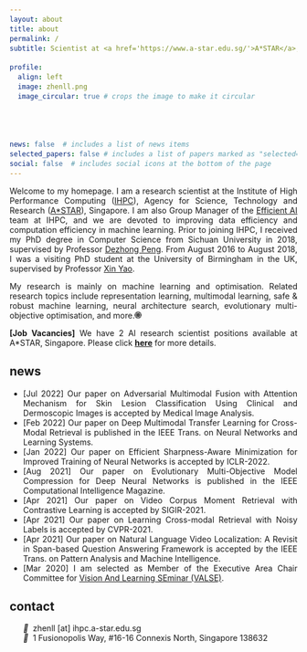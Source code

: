 ```yaml
---
layout: about
title: about
permalink: /
subtitle: Scientist at <a href='https://www.a-star.edu.sg/'>A*STAR</a>, Singapore

profile:
  align: left
  image: zhenll.png
  image_circular: true # crops the image to make it circular  




news: false  # includes a list of news items
selected_papers: false # includes a list of papers marked as "selected={true}"
social: false  # includes social icons at the bottom of the page
---
```


<p align="justify">Welcome to my homepage. I am a research scientist at the Institute of High Performance Computing (<a href="https://www.a-star.edu.sg/ihpc">IHPC</a>), Agency for Science, Technology and Research (<a href="https://www.a-star.edu.sg/">A*STAR</a>), Singapore. I am also Group Manager of the <a href="https://www.a-star.edu.sg/ihpc/research/computing-intelligence">Efficient AI</a> team at IHPC, and we are devoted to improving data efficiency and computation efficiency in machine learning. Prior to joining IHPC, I received my PhD degree in Computer Science from Sichuan University in 2018, supervised by Professor <a href="http://cs.scu.edu.cn/info/1108/5359.htm">Dezhong Peng</a>. From August 2016 to August 2018, I was a visiting PhD student at the University of Birmingham in the UK, supervised by Professor <a href="http://www.cs.bham.ac.uk/~xin/">Xin Yao</a>.</p>

<p align="justify">My research is mainly on machine learning and optimisation. Related research topics include representation learning, multimodal learning, safe & robust machine learning, neural architecture search, evolutionary multi-objective optimisation, and more.<a href="https://scholar.google.com/citations?user=dtv_LZkAAAAJ&hl=en"><img src="assets/img/gs.png" width="12px"></a></p>

<p align="justify"><strong>[Job Vacancies]</strong> We have 2 AI research scientist positions available at A*STAR, Singapore. Please click <strong><a href="/assets/pdf/IHPC-AI-Jobs-EAI-Scientist.pdf" target="_blank">here</a></strong> for more details.</p>


<h2 id="news">news</h2>

<ul align="justify">
  <li>[Jul 2022] Our paper on Adversarial Multimodal Fusion with Attention Mechanism for Skin Lesion Classification Using Clinical and Dermoscopic Images is accepted by Medical Image Analysis.</li>
  <li>[Feb 2022] Our paper on Deep Multimodal Transfer Learning for Cross-Modal Retrieval is published in the IEEE Trans. on Neural Networks and Learning Systems.</li>
  <li>[Jan 2022] Our paper on Efficient Sharpness-Aware Minimization for Improved Training of Neural Networks is accepted by ICLR-2022.</li>
  <li>[Aug 2021] Our paper on Evolutionary Multi-Objective Model Compression for Deep Neural Networks is published in the IEEE Computational Intelligence Magazine.</li>
  <li>[Apr 2021] Our paper on Video Corpus Moment Retrieval with Contrastive Learning is accepted by SIGIR-2021.</li>
  <li>[Apr 2021] Our paper on Learning Cross-modal Retrieval with Noisy Labels is accepted by CVPR-2021.</li>
  <li>[Apr 2021] Our paper on Natural Language Video Localization: A Revisit in Span-based Question Answering Framework is accepted by the IEEE Trans. on Pattern Analysis and Machine Intelligence.</li>
  <li>[Mar 2020] I am selected as Member of the Executive Area Chair Committee for <a href="http://valser.org/article-364-1.html"  target="_blank">Vision And Learning SEminar (VALSE)</a>.</li>
</ul>

<h2 id="news">contact</h2>

&nbsp; &nbsp; &nbsp; <i style="font-size:14px" class="fa">&#xf0e0;</i>&nbsp; zhenll [at] ihpc.a-star.edu.sg<br>
&nbsp; &nbsp; &nbsp; <i style="font-size:14px" class="fa">&#xf041;</i>&nbsp; 1 Fusionopolis Way, #16-16 Connexis North, Singapore 138632
